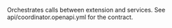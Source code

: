 Orchestrates calls between extension and services. See api/coordinator.openapi.yml for the contract.
